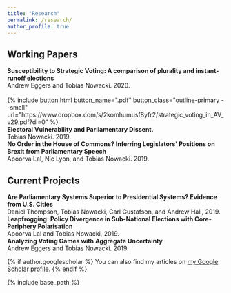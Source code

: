 ```yaml
---
title: "Research"
permalink: /research/
author_profile: true
---
```

## Working Papers

<div class="paper-title" style = "font-size: 1em; font-weight: bold;">Susceptibility to Strategic Voting: A comparison of plurality and instant-runoff elections</div>
Andrew Eggers and Tobias Nowacki. 2020. <br />
 <br />
{% include button.html button_name=".pdf" button_class="outline-primary --small" url="https://www.dropbox.com/s/2komhumusf8yfr2/strategic_voting_in_AV_v29.pdf?dl=0" %}

<div class="paper-title" style = "font-size: 1em; font-weight: bold;">Electoral Vulnerability and Parliamentary Dissent.</div>
Tobias Nowacki. 2019.

<div class="paper-title" style = "font-size: 1em; font-weight: bold;">No Order in the House of Commons? Inferring Legislators' Positions on Brexit from Parliamentary Speech</div>
Apoorva Lal, Nic Lyon, and Tobias Nowacki. 2019.

## Current Projects

<div class="paper-title" style = "font-size: 1em; font-weight: bold;">Are Parliamentary Systems Superior to Presidential Systems? Evidence from U.S. Cities</div>
Daniel Thompson, Tobias Nowacki, Carl Gustafson, and Andrew Hall, 2019.

<div class="paper-title" style = "font-size: 1em; font-weight: bold;">Leapfrogging: Policy Divergence in Sub-National Elections with Core-Periphery Polarisation</div>
Apoorva Lal and Tobias Nowacki, 2019.

<div class="paper-title" style = "font-size: 1em; font-weight: bold;">Analyzing Voting Games with Aggregate Uncertainty</div>
Andrew Eggers and Tobias Nowacki. 2019.


{% if author.googlescholar %}
  You can also find my articles on <u><a href="{{author.googlescholar}}">my Google Scholar profile</a>.</u>
{% endif %}

{% include base_path %}
